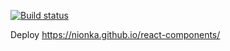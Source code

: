 [![Build status](https://ci.appveyor.com/api/projects/status/i2hafml7mku5d40b?svg=true)](https://ci.appveyor.com/project/nionka/react-components)

Deploy https://nionka.github.io/react-components/
